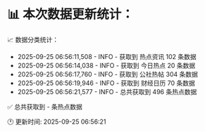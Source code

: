 📊 本次数据更新统计：
==========================

📈 数据分类统计：
- 2025-09-25 06:56:11,508 - INFO - 获取到 热点资讯 102 条数据
- 2025-09-25 06:56:14,038 - INFO - 获取到 今日热点 20 条数据
- 2025-09-25 06:56:17,760 - INFO - 获取到 公社热帖 304 条数据
- 2025-09-25 06:56:19,946 - INFO - 获取到 财经日历 70 条数据
- 2025-09-25 06:56:21,577 - INFO - 总共获取到 496 条热点数据

✅ 总共获取到 - 条热点数据

🕐 更新时间: 2025-09-25 06:56:21

